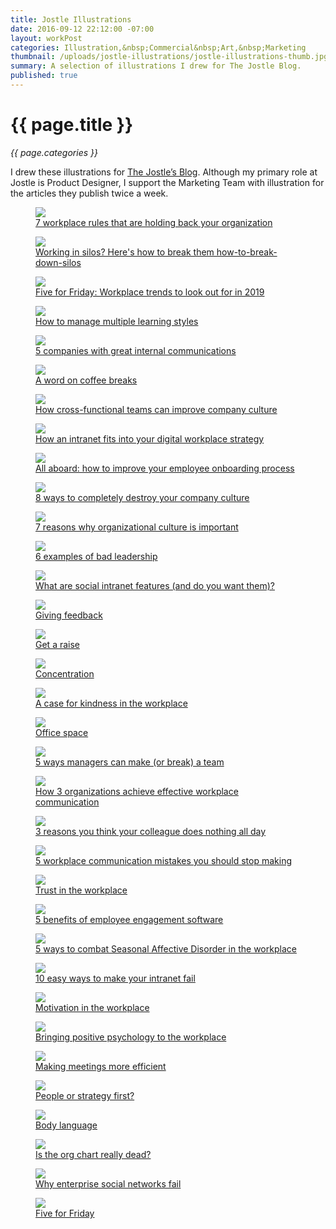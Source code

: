 ```yaml
---
title: Jostle Illustrations
date: 2016-09-12 22:12:00 -07:00
layout: workPost
categories: Illustration,&nbsp;Commercial&nbsp;Art,&nbsp;Marketing
thumbnail: /uploads/jostle-illustrations/jostle-illustrations-thumb.jpg
summary: A selection of illustrations I drew for The Jostle Blog.
published: true
---
```


<div class="Grid  Grid--withGutters u-mar-b02">
    <div class="Grid-cell  u-size1of2">
        <h1 class="u-noMargin u-mar-b01"><strong>{{ page.title }}</strong></h1>
        <p class="u-noMargin"><em>{{ page.categories }}</em></p>
    </div>
    <div class="Grid-cell  u-size1of2">
        <p class="u-noMargin" style="max-width: 100%;">I drew these illustrations for <a href="https://blog.jostle.me/blog" title="The Jostle Blog">The Jostle’s Blog</a>. Although my primary role at Jostle is Product Designer, I support the Marketing Team with illustration for the articles they publish twice a week.</p>
    </div>
</div>
<figure>
    <img src="/uploads/jostle-illustrations/workplace-rules-16x9.png"/>
    <figcaption><a href="https://blog.jostle.me/blog/7-workplace-rules-that-need-to-go" title="7 workplace rules that need to go">7 workplace rules that are holding back your organization</a></figcaption>
</figure>
<figure>
    <img src="/uploads/jostle-illustrations/how-to-break-down-silos.png"/>
    <figcaption><a href="https://blog.jostle.me/blog/how-to-break-down-silos" title="Working in silos? Here's how to break them how-to-break-down-silos">Working in silos? Here's how to break them how-to-break-down-silos</a></figcaption>
</figure>
<figure>
    <img src="/uploads/jostle-illustrations/5-workplace-trends-of-2019-16x9.png"/>
    <figcaption><a href="https://blog.jostle.me/blog/five-for-friday-workplace-trends-2019" title="Five for Friday: Workplace trends to look out for in 2019">Five for Friday: Workplace trends to look out for in 2019</a></figcaption>
</figure>
<figure>
    <img src="/uploads/jostle-illustrations/learning-styles-16x9.png"/>
    <figcaption><a href="https://blog.jostle.me/blog/how-to-manage-multiple-learning-styles" title="5 companies with great internal communications">How to manage multiple learning styles</a></figcaption>
</figure>
<figure>
    <img src="/uploads/jostle-illustrations/companies-with-great-internal-communications-16x9.png"/>
    <figcaption><a href="https://blog.jostle.me/blog/companies-with-great-internal-communications" title="5 companies with great internal communications">5 companies with great internal communications</a></figcaption>
</figure>
<figure>
    <img src="/uploads/jostle-illustrations/coffee-breaks-16x9.png"/>
    <figcaption><a href="https://blog.jostle.me/blog/benefits-of-coffee-breaks" title="A word on coffee breaks">A word on coffee breaks</a></figcaption>
</figure>
<figure>
    <img src="/uploads/jostle-illustrations/cross-functional-teams-16x9.png"/>
    <figcaption><a href="https://blog.jostle.me/blog/how-cross-functional-teams-can-improve-company-culture" title="How cross-functional teams can improve company culture">How cross-functional teams can improve company culture</a></figcaption>
</figure>
<figure>
    <img src="/uploads/jostle-illustrations/how-an-intranet-fits-into-your-digital-workplace-strategy-16x9@2x.png"/>
    <figcaption><a href="https://blog.jostle.me/blog/how-an-intranet-fits-into-your-digital-workplace-strategy" title="How an intranet fits into your digital workplace strategy">How an intranet fits into your digital workplace strategy</a></figcaption>
</figure>
<figure>
    <img src="/uploads/jostle-illustrations/all-aboard-new-hires-your-company-skills-values-16x9.png"/>
    <figcaption><a href="https://blog.jostle.me/blog/improve-your-employee-onboarding-process" title="All aboard: how to improve your employee onboarding process">All aboard: how to improve your employee onboarding process</a></figcaption>
</figure>
<figure>
    <img src="/uploads/jostle-illustrations/8-ways-to-completely-destroy-your-company-culture-16x9@2x.png"/>
    <figcaption><a href="https://blog.jostle.me/blog/8-ways-to-completely-destroy-your-company-culture-2/" title="8 ways to completely destroy your company culture">8 ways to completely destroy your company culture</a></figcaption>
</figure>
<figure>
    <img src="/uploads/jostle-illustrations/7-reasons-why-organizational-culture-is-important-16x9@2x.png"/>
    <figcaption><a href="https://blog.jostle.me/blog/why-is-organizational-culture-important" title="7 reasons why organizational culture is important">7 reasons why organizational culture is important</a></figcaption>
</figure>
<figure>
    <img src="/uploads/jostle-illustrations/6-examples-of-bad-leadership-16x9@2x.png"/>
    <figcaption><a href="https://blog.jostle.me/blog/6-examples-of-bad-leadership" title="6 examples of bad leadership">6 examples of bad leadership</a></figcaption>
</figure>
<figure>
    <img src="/uploads/jostle-illustrations/what-are-social-intranet-features-16x9@2x.png"/>
    <figcaption><a href="https://blog.jostle.me/blog/social-intranet-features" title="What are social intranet features (and do you want them)?">What are social intranet features (and do you want them)?</a></figcaption>
</figure>
<figure>
    <img src="/uploads/jostle-illustrations/conflict-in-the-workplace-16x9.png"/>
    <figcaption><a href="https://blog.jostle.me/blog/five-for-friday-giving-feedback" title="Giving feedback">Giving feedback</a></figcaption>
</figure>
<figure>
    <img src="/uploads/jostle-illustrations/get-a-raise-16x9.png"/>
    <figcaption><a href="https://blog.jostle.me/blog/five-for-friday-get-a-raise" title="Get a raise">Get a raise</a></figcaption>
</figure>
<figure>
    <img src="/uploads/jostle-illustrations/concentration-16x9.png"/>
    <figcaption><a href="https://blog.jostle.me/blog/five-for-friday-concentration" title="Concentration">Concentration</a></figcaption>
</figure>
<figure>
    <img src="/uploads/jostle-illustrations/a-case-for-kindness-in-the-workplace-16x9.png"/>
    <figcaption><a href="https://blog.jostle.me/blog/a-case-for-kindness-in-the-workplace" title="A case for kindness in the workplace">A case for kindness in the workplace</a></figcaption>
</figure>
<figure>
    <img src="/uploads/jostle-illustrations/office-space.png"/>
    <figcaption><a href="https://blog.jostle.me/blog/five-for-friday-office-space" title="Office space
">Office space</a></figcaption>
</figure>
<figure>
    <img src="/uploads/jostle-illustrations/5-ways-managers-can-make-or-break-a-team.png"/>
    <figcaption><a href="https://blog.jostle.me/blog/5-ways-managers-can-make-or-break-a-team" title="5 ways managers can make (or break) a team">5 ways managers can make (or break) a team</a></figcaption>
</figure>
<figure>
    <img src="/uploads/jostle-illustrations/how-3-organizations-achieve-effective-workplace-communication.png"/>
    <figcaption><a href="https://blog.jostle.me/blog/how-3-organizations-get-outstanding-internal-communication-results" title="How 3 organizations achieve effective workplace communication">How 3 organizations achieve effective workplace communication</a></figcaption>
</figure>
<figure>
    <img src="/uploads/jostle-illustrations/3-reasons-you-think-your-colleague-does-nothing-all-day.png"/>
    <figcaption><a href="https://blog.jostle.me/blog/seriously-what-does-she-do-all-day/" title="3 reasons you think your colleague does nothing all day">3 reasons you think your colleague does nothing all day</a></figcaption>
</figure>
<figure>
    <img src="/uploads/jostle-illustrations/5-workplace-communication-mistakes-you-should-stop-making.png"/>
    <figcaption><a href="https://blog.jostle.me/blog/5-workplace-communications-mistakes-you-should-stop-making" title="5 workplace communication mistakes you should stop making">5 workplace communication mistakes you should stop making</a></figcaption>
</figure>
<figure>
    <img src="/uploads/jostle-illustrations/trust-in-the-workplace.png"/>
    <figcaption><a href="https://blog.jostle.me/blog/five-for-friday-trust-in-the-workplace" title="Trust in the workplace">Trust in the workplace</a></figcaption>
</figure>
<figure>
    <img src="/uploads/jostle-illustrations/5-benefits-of-employee-engagement-software.png"/>
    <figcaption><a href="https://blog.jostle.me/blog/5-benefits-of-employee-engagement-software" title="5 benefits of employee engagement software">5 benefits of employee engagement software</a></figcaption>
</figure>
<figure>
    <img src="/uploads/jostle-illustrations/5-ways-to-combat-seasonal-affective-disorder-in-the-workplace.png"/>
    <figcaption><a href="https://blog.jostle.me/blog/combat-seasonal-affective-disorder-at-work" title="5 ways to combat Seasonal Affective Disorder in the workplace">5 ways to combat Seasonal Affective Disorder in the workplace</a></figcaption>
</figure>
<figure>
    <img src="/uploads/jostle-illustrations/10-easy-ways-to-make-your-intranet-fail.png"/>
    <figcaption><a href="https://blog.jostle.me/blog/10-easy-ways-intranet-fail" title="10 easy ways to make your intranet fail">10 easy ways to make your intranet fail</a></figcaption>
</figure>
<figure>
    <img src="/uploads/jostle-illustrations/motivation-in-the-workplace.png"/>
    <figcaption><a href="https://blog.jostle.me/blog/five-for-friday-motivation-workplace" title="Motivation in the workplace">Motivation in the workplace</a></figcaption>
</figure>
<figure>
    <img src="/uploads/jostle-illustrations/bringing-positive-psychology-to-the-workplace.png"/>
    <figcaption><a href="https://blog.jostle.me/blog/bringing-positive-psychology-to-the-workplace" title="Bringing positive psychology to the workplace">Bringing positive psychology to the workplace</a></figcaption>
</figure>
<figure>
    <img src="/uploads/jostle-illustrations/making-meetings-more-efficient.png"/>
    <figcaption><a href="https://blog.jostle.me/blog/making-meetings-more-efficient" title="Making meetings more efficient">Making meetings more efficient</a></figcaption>
</figure>
<figure>
    <img src="/uploads/jostle-illustrations/people-or-strategy-first.png"/>
    <figcaption><a href="https://blog.jostle.me/blog/five-for-friday-people-or-strategy-first" title="People or strategy first?">People or strategy first?</a></figcaption>
</figure>
<figure>
    <img src="/uploads/jostle-illustrations/body-language.png"/>
    <figcaption><a href="https://blog.jostle.me/blog/five-for-friday-body-language" title="Body language">Body language</a></figcaption>
</figure>
<figure>
    <img src="/uploads/jostle-illustrations/is-the-org-chart-really-dead.png"/>
    <figcaption><a href="https://blog.jostle.me/blog/is-the-org-chart-really-dead" title="Is the org chart really dead?">Is the org chart really dead?</a></figcaption>
</figure>
<figure>
    <img src="/uploads/jostle-illustrations/why-enterprise-social-networks-fail.png"/>
    <figcaption><a href="https://blog.jostle.me/blog/why-enterprise-social-intranets-fail/" title="Why enterprise social networks fail">Why enterprise social networks fail</a></figcaption>
</figure>
<figure>
    <img src="/uploads/jostle-illustrations/five-for-fiday.png"/>
    <figcaption><a href="https://blog.jostle.me/blog/five-for-friday-future-of-work" title="Five for Friday series">Five for Friday</a></figcaption>
</figure>